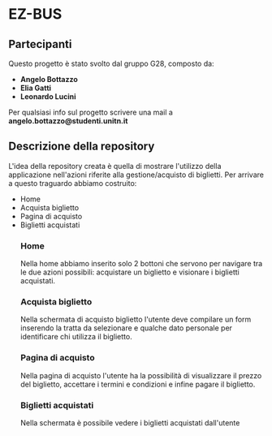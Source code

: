 # EZ-BUS

## Partecipanti
Questo progetto è stato svolto dal gruppo G28, composto da:
<ul>
<li> <b> Angelo Bottazzo </b> </li>
<li> <b> Elia Gatti </b> </li>
<li> <b> Leonardo Lucini </b> </li>
</ul>
Per qualsiasi info sul progetto scrivere una mail a <strong> angelo.bottazzo@studenti.unitn.it </strong>

## Descrizione della repository
L'idea della repository creata è quella di mostrare l'utilizzo della applicazione nell'azioni riferite alla gestione/acquisto di biglietti. Per arrivare a questo traguardo abbiamo costruito: 
<ul>
<li> Home </li> 
<li> Acquista biglietto </li>
<li> Pagina di acquisto </li>
<li> Biglietti acquistati </li>

### Home
Nella home abbiamo inserito solo 2 bottoni che servono per navigare tra le due azioni possibili: acquistare un biglietto e visionare i biglietti acquistati.
### Acquista biglietto
Nella schermata di acquisto biglietto l'utente deve compilare un form inserendo la tratta da selezionare e qualche dato personale per identificare chi utilizza il biglietto. 
### Pagina di acquisto
Nella pagina di acquisto l'utente ha la possibilità di visualizzare il prezzo del biglietto, accettare i termini e condizioni e infine pagare il biglietto.
### Biglietti acquistati
Nella schermata è possibile vedere i biglietti acquistati dall'utente
